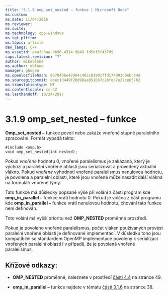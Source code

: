 ```yaml
---
title: "3.1.9 omp_set_nested – funkce | Microsoft Docs"
ms.custom: 
ms.date: 11/04/2016
ms.reviewer: 
ms.suite: 
ms.technology: cpp-windows
ms.tgt_pltfrm: 
ms.topic: article
dev_langs: C++
ms.assetid: e4afc3aa-bb96-4314-9849-fd5df5f437d9
caps.latest.revision: "7"
author: mikeblome
ms.author: mblome
manager: ghogen
ms.openlocfilehash: 6a70406e42904c40ac81901ffd174991c0ebc54d
ms.sourcegitcommit: ebec1d449f2bd98aa851667c2bfeb7e27ce657b2
ms.translationtype: MT
ms.contentlocale: cs-CZ
ms.lasthandoff: 10/24/2017
---
```

# <a name="319-ompsetnested-function"></a>3.1.9 omp_set_nested – funkce
**Omp_set_nested –** funkce povolí nebo zakáže vnořené stupně paralelního zpracování. Formát vypadá takto:  
  
```  
#include <omp.h>  
void omp_set_nested(int nested);  
```  
  
 Pokud *vnořené* hodnotu 0, vnořené paralelismus je zakázaná, který je výchozí a paralelní vnořené oblasti jsou serializovat a provedený aktuální vlákno. Pokud *vnořené* vyhodnotí vnořené paralelismus nenulovou hodnotu, je povolena a paralelní oblasti, které jsou vnořené může nasadit další vlákna na formuláři vnořené týmy.  
  
 Tato funkce má důsledky popsané výše při volání z části program kde **omp_in_parallel –** funkce vrátí hodnotu 0. Pokud je volána z část programu kde **omp_in_parallel –** funkce vrátí nenulovou hodnotu, chování tato funkce není definován.  
  
 Toto volání má vyšší prioritu než **OMP_NESTED** proměnné prostředí.  
  
 Pokud je povoleno vnořené paralelismus, počet vláken používaných provést paralelní vnořené oblastí je definované implementací. V důsledku toho jsou kompatibilní se standardem OpenMP implementace povoleny k serializaci vnořených paralelní oblasti i v případě, že je povolená vnořené paralelismus.  
  
## <a name="cross-references"></a>Křížové odkazy:  
  
-   **OMP_NESTED** proměnné, naleznete v prostředí [části 4.4](../../parallel/openmp/4-4-omp-nested.md) na stránce 49.  
  
-   **omp_in_parallel –** funkce najdete v tématu [části 3.1.6](../../parallel/openmp/3-1-6-omp-in-parallel-function.md) na stránce 38.